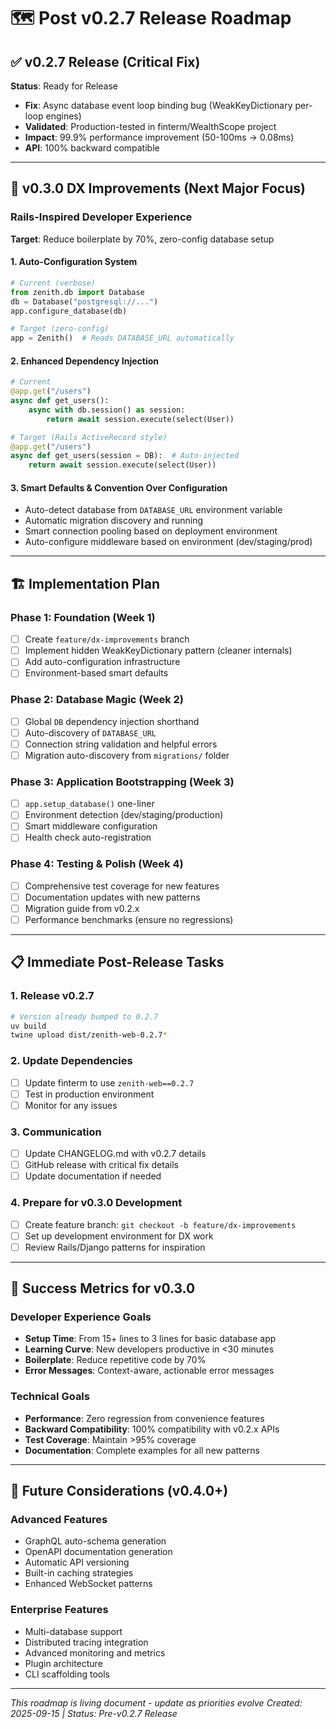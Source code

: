 # 🗺️ Post v0.2.7 Release Roadmap

## ✅ v0.2.7 Release (Critical Fix)
**Status**: Ready for Release
- **Fix**: Async database event loop binding bug (WeakKeyDictionary per-loop engines)
- **Validated**: Production-tested in finterm/WealthScope project
- **Impact**: 99.9% performance improvement (50-100ms → 0.08ms)
- **API**: 100% backward compatible

---

## 🚀 v0.3.0 DX Improvements (Next Major Focus)

### Rails-Inspired Developer Experience
**Target**: Reduce boilerplate by 70%, zero-config database setup

#### 1. Auto-Configuration System
```python
# Current (verbose)
from zenith.db import Database
db = Database("postgresql://...")
app.configure_database(db)

# Target (zero-config)
app = Zenith()  # Reads DATABASE_URL automatically
```

#### 2. Enhanced Dependency Injection
```python
# Current
@app.get("/users")
async def get_users():
    async with db.session() as session:
        return await session.execute(select(User))

# Target (Rails ActiveRecord style)
@app.get("/users")
async def get_users(session = DB):  # Auto-injected
    return await session.execute(select(User))
```

#### 3. Smart Defaults & Convention Over Configuration
- Auto-detect database from `DATABASE_URL` environment variable
- Automatic migration discovery and running
- Smart connection pooling based on deployment environment
- Auto-configure middleware based on environment (dev/staging/prod)

---

## 🏗️ Implementation Plan

### Phase 1: Foundation (Week 1)
- [ ] Create `feature/dx-improvements` branch
- [ ] Implement hidden WeakKeyDictionary pattern (cleaner internals)
- [ ] Add auto-configuration infrastructure
- [ ] Environment-based smart defaults

### Phase 2: Database Magic (Week 2)
- [ ] Global `DB` dependency injection shorthand
- [ ] Auto-discovery of `DATABASE_URL`
- [ ] Connection string validation and helpful errors
- [ ] Migration auto-discovery from `migrations/` folder

### Phase 3: Application Bootstrapping (Week 3)
- [ ] `app.setup_database()` one-liner
- [ ] Environment detection (dev/staging/production)
- [ ] Smart middleware configuration
- [ ] Health check auto-registration

### Phase 4: Testing & Polish (Week 4)
- [ ] Comprehensive test coverage for new features
- [ ] Documentation updates with new patterns
- [ ] Migration guide from v0.2.x
- [ ] Performance benchmarks (ensure no regressions)

---

## 📋 Immediate Post-Release Tasks

### 1. Release v0.2.7
```bash
# Version already bumped to 0.2.7
uv build
twine upload dist/zenith-web-0.2.7*
```

### 2. Update Dependencies
- [ ] Update finterm to use `zenith-web==0.2.7`
- [ ] Test in production environment
- [ ] Monitor for any issues

### 3. Communication
- [ ] Update CHANGELOG.md with v0.2.7 details
- [ ] GitHub release with critical fix details
- [ ] Update documentation if needed

### 4. Prepare for v0.3.0 Development
- [ ] Create feature branch: `git checkout -b feature/dx-improvements`
- [ ] Set up development environment for DX work
- [ ] Review Rails/Django patterns for inspiration

---

## 🎯 Success Metrics for v0.3.0

### Developer Experience Goals
- **Setup Time**: From 15+ lines to 3 lines for basic database app
- **Learning Curve**: New developers productive in <30 minutes
- **Boilerplate**: Reduce repetitive code by 70%
- **Error Messages**: Context-aware, actionable error messages

### Technical Goals
- **Performance**: Zero regression from convenience features
- **Backward Compatibility**: 100% compatibility with v0.2.x APIs
- **Test Coverage**: Maintain >95% coverage
- **Documentation**: Complete examples for all new patterns

---

## 🔮 Future Considerations (v0.4.0+)

### Advanced Features
- GraphQL auto-schema generation
- OpenAPI documentation generation
- Automatic API versioning
- Built-in caching strategies
- Enhanced WebSocket patterns

### Enterprise Features
- Multi-database support
- Distributed tracing integration
- Advanced monitoring and metrics
- Plugin architecture
- CLI scaffolding tools

---

*This roadmap is living document - update as priorities evolve*
*Created: 2025-09-15 | Status: Pre-v0.2.7 Release*